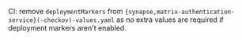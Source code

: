 CI: remove `deploymentMarkers` from `{synapse,matrix-authentication-service}(-checkov)-values.yaml` as no extra values are required if deployment markers aren't enabled.
